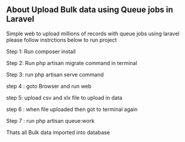 ## About Upload Bulk data using Queue jobs in Laravel 

Simple web to upload millions of records with queue jobs using laravel please follow instrctions below to run project

Step 1: Run composer install

Step 2: Run php artisan migrate command in terminal 

Step 3: run php artisan serve command

step 4 : goto Browser and run web

step 5: upload csv and xlx file to upload in data 

step 6 : when file uploaded then got to terminal again

Step 7 : run php artisan queue:work


Thats all Bulk data imported into database 


